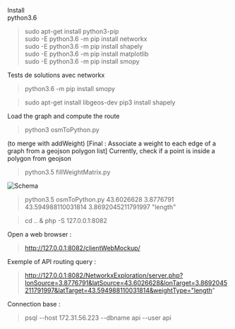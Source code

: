 Install  
python3.6
> sudo apt-get install python3-pip  
> sudo -E python3.6 -m pip install networkx  
> sudo -E python3.6 -m pip install shapely  
> sudo -E python3.6 -m pip install matplotlib  
> sudo -E python3.6 -m pip install smopy  

Tests de solutions avec networkx
> python3.6 -m pip install smopy

> sudo apt-get install libgeos-dev
> pip3 install shapely

Load the graph and compute the route
> python3 osmToPython.py

(to merge with addWeight) [Final : Associate a weight to each edge of a graph from a geojson polygon list]
Currently, check if a point is inside a polygon from geojson  
> python3.5 fillWeightMatrix.py

![Schema](routing_via_networkx.png)


> python3.5 osmToPython.py 43.6026628 3.8776791 43.594988110031814 3.8692045211791997 "length"

> cd .. & php -S 127.0.0.1:8082

Open a web browser :
> http://127.0.0.1:8082/clientWebMockup/

Exemple of API routing query :
> http://127.0.0.1:8082/NetworkxExploration/server.php?lonSource=3.8776791&latSource=43.6026628&lonTarget=3.8692045211791997&latTarget=43.594988110031814&weightType="length"

Connection base :
> psql --host 172.31.56.223 --dbname api --user api
